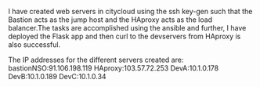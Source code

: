 I have created web servers in citycloud using the ssh key-gen such that the Bastion acts as the jump host and the HAproxy acts as the load balancer.The tasks are accomplished using the ansible and further, I have deployed the Flask app and then curl to the devservers from HAproxy is also successful.

The IP addresses for the different servers created are:
bastionNSO:91.106.198.119
HAproxy:103.57.72.253
DevA:10.1.0.178
DevB:10.1.0.189
DevC:10.1.0.34
